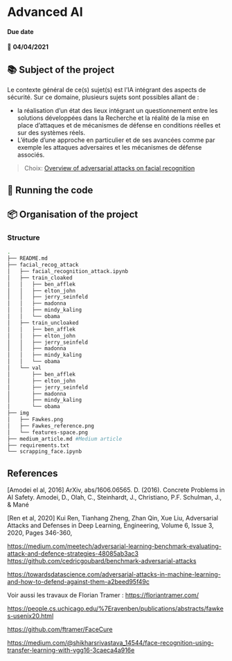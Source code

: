 # Advanced AI

#### Due date
:calendar: **04/04/2021**  

## :books: Subject of the project
Le contexte général de ce(s) sujet(s) est l’IA intégrant des aspects de sécurité. Sur ce domaine, plusieurs sujets sont possibles allant de :  
- la réalisation d’un état des lieux intégrant un questionnement entre les solutions développées dans la Recherche et la réalité de la mise en place d’attaques et de mécanismes de défense en conditions réelles et sur des systèmes réels.  
- L’étude d’une approche en particulier et de ses avancées comme par exemple les attaques adversaires et les mécanismes de défense associés.

> Choix: [Overview of adversarial attacks on facial recognition](https://github.com/ArianeDlns/adv-AI-project/blob/main/medium_article.md)

## :runner: Running the code

## :package: Organisation of the project

### Structure

```bash 
.
├── README.md
├── facial_recog_attack
│   ├── facial_recognition_attack.ipynb
│   ├── train_cloaked
│   │   ├── ben_afflek
│   │   ├── elton_john
│   │   ├── jerry_seinfeld
│   │   ├── madonna
│   │   ├── mindy_kaling
│   │   └── obama
│   ├── train_uncloaked
│   │   ├── ben_afflek
│   │   ├── elton_john
│   │   ├── jerry_seinfeld
│   │   ├── madonna
│   │   ├── mindy_kaling
│   │   └── obama
│   └── val
│       ├── ben_afflek
│       ├── elton_john
│       ├── jerry_seinfeld
│       ├── madonna
│       ├── mindy_kaling
│       └── obama
├── img
│   ├── Fawkes.png
│   ├── Fawkes_reference.png
│   └── features-space.png
├── medium_article.md #Medium article 
├── requirements.txt
└── scrapping_face.ipynb
```

## References 
[Amodei el al, 2016] ArXiv, abs/1606.06565. D. (2016). Concrete Problems in AI Safety. Amodei, D., Olah, C., Steinhardt, J., Christiano, P.F. Schulman, J., & Mané  

[Ren et al, 2020] Kui Ren, Tianhang Zheng, Zhan Qin, Xue Liu, Adversarial Attacks and Defenses in Deep Learning, Engineering, Volume 6, Issue 3, 2020, Pages 346-360,

https://medium.com/meetech/adversarial-learning-benchmark-evaluating-attack-and-defence-strategies-48085ab3ac3
https://github.com/cedricgoubard/benchmark-adversarial-attacks

https://towardsdatascience.com/adversarial-attacks-in-machine-learning-and-how-to-defend-against-them-a2beed95f49c

Voir aussi les travaux de Florian Tramer : https://floriantramer.com/

https://people.cs.uchicago.edu/%7Eravenben/publications/abstracts/fawkes-usenix20.html

https://github.com/ftramer/FaceCure

https://medium.com/@shikharsrivastava_14544/face-recognition-using-transfer-learning-with-vgg16-3caeca4a916e